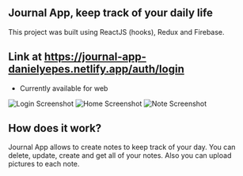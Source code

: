 ## Journal App, keep track of your daily life

This project was built using ReactJS (hooks), Redux and Firebase.

## Link at https://journal-app-danielyepes.netlify.app/auth/login

- Currently available for web

![Login Screenshot](https://res.cloudinary.com/djiflv5jq/image/upload/v1645562028/Private/Screen_Shot_2022-02-22_at_3.29.52_PM_svu8en.png)
![Home Screenshot](https://res.cloudinary.com/djiflv5jq/image/upload/v1645562028/Private/Screen_Shot_2022-02-22_at_3.31.38_PM_qtofbs.png)
![Note Screenshot](https://res.cloudinary.com/djiflv5jq/image/upload/v1645562028/Private/Screen_Shot_2022-02-22_at_3.32.11_PM_wxx2oz.png)

## How does it work?

Journal App allows to create notes to keep track of your day. You can delete, update, create and get all of your notes. Also you can upload pictures to each note.
